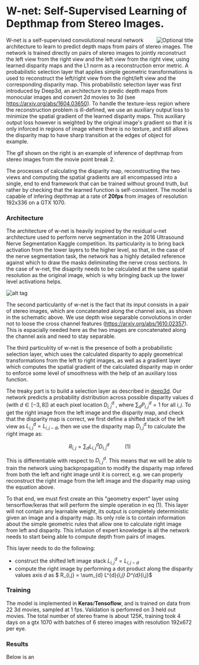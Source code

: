 # W-net: Self-Supervised Learning of Depthmap from Stereo Images. 

<img align="right" title="Optional title" src="https://github.com/LouisFoucard/deepDepth/blob/master/point_break_gif.gif" >

W-net is a self-supervised convolutional neural network architecture to learn to predict depth maps from pairs of 
stereo images. The network is trained directly on pairs of stereo images to jointly reconstruct the left view from
the right view and the left view from the right view, using learned disparity maps and the L1 norm as a reconstruction
error metric.  A probabilistic selection layer that applies simple geometric transformations is used to reconstruct 
the left/right view from the right/left view and the corresponding disparity map. This probabilistic selection layer was 
first introduced by Deep3d, an architecture to predic depth maps from monocular images and convert 2d movies to 3d
(see https://arxiv.org/abs/1604.03650). 
To handle the texture-less region where the reconstruction problem is ill-defined, we use an auxiliary output loss to minimize the spatial gradient of 
the learned disparity maps. This auxiliary output loss however is weighted by the original image's gradient so that it
is only inforced in regions of image where there is no texture, and still allows the disparity map to have sharp transition
at the edges of object for example. 

The gif shown on the right is an example of inference of depthmap from stereo images from the movie point break 2.

The processes of calculating the disparity map, reconstructing the two views and computing
the spatial gradients are all encompassed into a single, end to end framework that can be trained without 
ground truth, but rather by checking that the learned function is self-consistent. The model is capable of infering depthmap
at a rate of **20fps** from images of resolution 192x336 on a GTX 1070.

### Architecture

The architecture of w-net is heavily inspired by the residual u-net architecture used to perform nerve segmentation in the 
2016 Ultrasound Nerve Segmentation Kaggle competition. Its particularity is to bring back activation from the lower layers 
to the higher level, so that, in the case of the nerve segmentation task, the network has a highly detailed reference against
which to draw the masks deliminating the nerve cross sections. In the case of w-net, the disaprity needs to be calculated at 
the same spatial resolution as the original image, which is why bringing back up the lower level activations helps.

![alt tag](https://github.com/LouisFoucard/deepDepth/blob/master/w-net-architecture.png)

The second particularity of w-net is the fact that its input consists in a pair of stereo images, which are
concatenated along the channel axis, as shown in the schematic above. We use depth wise separable convolutions in order not
 to loose the cross channel features (https://arxiv.org/abs/1610.02357). This is espacially needed here as the two images are 
 concatenated along the channel axis and need to stay separable.
 
The third particulrity of w-net is the presence of both a probabilistic selection layer, which uses the calculated disparity
to apply geometrical transformations from the left to right images, as well as a gradient layer which computes the spatial
gradient of the calculated disparity map in order to enforce some level of smoothness with the help of an auxiliary loss function.

The treaky part is to build a selection layer as described in [deep3d](https://arxiv.org/abs/1604.03650). 
Our network predicts a probability distribution across possible disparity values d (with $d \in \left[-3,8 \right]$) at each pixel location $D^{d}_{i,j}$ , where $\sum_{d}P^{d}_{i,j} = 1$ for all $i, j$. To get the right image from the left image and the disparity map, and check that the disparity map is correct, we first define a shifted stack of the left view as $L^{d}_{i,j}= L_{i,j-d}$, then we use the disparity map $D^{d}_{i,j}$ to calculate the right image as:

$$ R_{i,j} = \sum_{d} L^{d}_{i,j} D^{d}_{i,j} \;\;\;\;\;\;\;\;\;\;\;\;   (1)$$

This is differentiable with respect to $D^{d}_{i,j}$. This means that we will be able to train the network using backpropagation to modify the disparity map infered from both the left and right image until it is correct, e.g. we can properly reconstruct the right image from the left image and the disparity map using the equation above.

To that end, we must first create an this "geometry expert" layer using tensorflow/keras that will perform the simple operation in eq (1). This layer will not contain any learnable weight, its output is completely deterministic given an image and a disparity map. Its only role is to contain information about the simple geometric rules that allow one to calculate right image from left and disparity. This infusion of expert knowledge is all the network needs to start being able to compute depth from pairs of images. 

This layer needs to do the following:

* construct the shifted left image stack $L^{d}_{i,j}= L_{i,j-d}$
* compute the right image by performing a dot product along the disparity values axis $d$ as $ R_{i,j} = \sum_{d} L^{d}_{i,j} D^{d}_{i,j}$




### Training

The model is implemented in **Keras**/**Tensoflow**, and is trained on data from 22 3d movies, sampled at 1 fps. Validation is 
perfomred on 3 held out movies. The total number of stereo frame is about 125K, training took 4 days on a gtx 1070 with 
batches of 6 stereo images with resolution 192x672 per eye.

### Results

Below is an 

